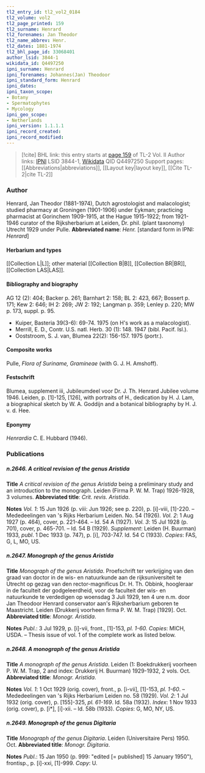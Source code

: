 ```yaml
---
tl2_entry_id: tl2_vol2_0184
tl2_volume: vol2
tl2_page_printed: 159
tl2_surname: Henrard
tl2_forenames: Jan Theodor
tl2_name_abbrev: Henr.
tl2_dates: 1881-1974
tl2_bhl_page_id: 33068401
author_lsid: 3844-1
wikidata_id: Q4497250
ipni_surname: Henrard
ipni_forenames: Johannes(Jan) Theodoor
ipni_standard_form: Henrard
ipni_dates: 
ipni_taxon_scope: 
- Botany
- Spermatophytes
- Mycology
ipni_geo_scope: 
- Netherlands
ipni_version: 1.1.1.1
ipni_record_created: 
ipni_record_modified:
---
```


> [!cite] BHL link: this entry starts at [page 159](https://www.biodiversitylibrary.org/page/33068401) of TL-2 Vol. II
> Author links: [IPNI](https://www.ipni.org/a/3844-1) LSID 3844-1, [Wikidata](https://www.wikidata.org/wiki/Q4497250) QID Q4497250
> Support pages: [[Abbreviations|abbreviations]], [[Layout key|layout key]], [[Cite TL-2|cite TL-2]]

### Author

Henrard, Jan Theodor (1881-1974), Dutch agrostologist and malacologist; studied pharmacy at Groningen (1901-1906) under Eykman; practicing pharmacist at Gorinchem 1909-1915, at the Hague 1915-1922; from 1921-1946 curator of the Rijksherbarium at Leiden, Dr. phil. (plant taxonomy) Utrecht 1929 under Pulle. 
**Abbreviated name**: *Henr.* \[standard form in IPNI: *Henrard*\]

#### Herbarium and types

[[Collection L|L]]; other material [[Collection B|B]], [[Collection BR|BR]], [[Collection LAS|LAS]].

#### Bibliography and biography

AG 12 (2): 404; Backer p. 261; Barnhart 2: 158; BL 2: 423, 667; Bossert p. 171; Kew 2: 646; IH 2: 269; JW 2: 192; Langman p. 359; Lenley p. 220; MW p. 173, suppl. p. 95.
- Kuiper, Basteria 39(3-6): 69-74. 1975 (on H's work as a malacologist).
- Merrill, E. D., Contr. U.S. natl. Herb. 30 (1): 148. 1947 (bibl. Pacif. Isl.).
- Ooststroom, S. J. van, Blumea 22(2): 156-157. 1975 (portr.).

#### Composite works

Pulle, *Flora of Suriname, Gramineae* (with G. J. H. Amshoff).

#### Festschrift

Blumea, supplement iii, Jubileumdeel voor Dr. J. Th. Henrard Jubilee volume 1946. Leiden, p. \[1\]-125, \[126\], with portraits of H., dedication by H. J. Lam, a biographical sketch by W. A. Goddijn and a botanical bibliography by H. J. v. d. Hee.

#### Eponymy

*Henrardia* C. E. Hubbard (1946).

### Publications

##### n.2646. A critical revision of the genus Aristida

**Title**
*A critical revision of the genus Aristida* being a preliminary study and an introduction to the monograph. Leiden (Firma P. W. M. Trap) 1926-1928, 3 volumes.
**Abbreviated title**: *Crit. revis. Aristida*.

**Notes**
*Vol. 1*: 15 Jun 1926 (p. viii: Jun 1926; see p. 220), p. \[i\]-viii, \[1\]-220. – Mededeelingen van 's Rijks Herbarium Leiden. No. 54 (1926).
*Vol. 2*: 1 Aug 1927 (p. 464), cover, p. 221-464. – Id. 54 A (1927).
*Vol. 3*: 15 Jul 1928 (p. 701), cover, p. 465-701. – Id. 54 B (1929).
*Supplement*: Leiden (H. Buurman) 1933, *publ*. 1 Dec 1933 (p. 747), p. \[i\], 703-747. Id. 54 C (1933).
*Copies*: FAS, G, L, MO, US.

##### n.2647. Monograph of the genus Aristida

**Title**
*Monograph of the genus Aristida*. Proefschrift ter verkrijging van den graad van doctor in de wis- en natuurkunde aan de rijksuniversiteit te Utrecht op gezag van den rector-magnificus Dr. H. Th. Obbink, hoogleraar in de faculteit der godgeleerdheid, voor de faculteit der wis- en natuurkunde te verdedigen op woensdag 3 Juli 1929, ten 4 ure n.m. door Jan Theodoor Henrard conservator aan's Rijksherbarium geboren te Maastricht. Leiden (Drukkerij voorheen firma P. W. M. Trap) \[1929\]. Oct.
**Abbreviated title**: *Monogr. Aristida*.

**Notes**
*Publ*.: 3 Jul 1929, p. \[i\]-vii, front., \[1\]-153, *pl. 1-60. Copies*: MICH, USDA. – Thesis issue of vol. 1 of the complete work as listed below.

##### n.2648. A monograph of the genus Aristida

**Title**
*A monograph of the genus Aristida*. Leiden (1: Boekdrukkerij voorheen P. W. M. Trap, 2 and index: Drukkerij H. Buurman) 1929-1932, 2 vols. Oct.
**Abbreviated title**: *Monogr. Aristida*.

**Notes**
*Vol. 1*: 1 Oct 1929 (orig. cover), front., p. \[i-vii\], \[1\]-153, *pl. 1-60*. – Mededeelingen van 's Rijks Herbarium Leiden no. 58 (1929).
*Vol. 2*: 1 Jul 1932 (orig. cover), p. \[155\]-325, *pl. 61-169*. Id. 58a (1932).
*Index*: 1 Nov 1933 (orig. cover), p. \[i\*\], \[i\]-xii. – Id. 58b (1933).
*Copies*: G, MO, NY, US.

##### n.2649. Monograph of the genus Digitaria

**Title**
*Monograph of the genus Digitaria*. Leiden (Universitaire Pers) 1950. Oct.
**Abbreviated title**: *Monogr. Digitaria*.

**Notes**
*Publ*.: 15 Jan 1950 (p. 999: "edited \[= published\] 15 January 1950"), frontisp., p. \[i\]-xxi, \[1\]-999. *Copy*: U.

